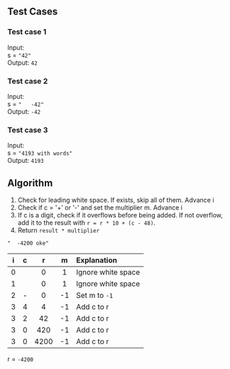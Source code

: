 ## Test Cases

### Test case 1

Input: <br />
s = `"42"` <br />
Output: `42`

### Test case 2

Input: <br /> 
s = `"   -42"` <br />
Output: `-42`

### Test case 3

Input: <br />
s = `"4193 with words"` <br />
Output: `4193`

## Algorithm

1. Check for leading white space. If exists, skip all of them. Advance i
2. Check if c = '+' or '-' and set the multiplier m. Advance i
3. If c is a digit, check if it overflows before being added. If not overflow, add it to the result with `r = r * 10 + (c - 48)`.
4. Return `result * multiplier`

`"  -4200 oke"`

| i | c | r | m | Explanation |
| :---: | :---: | :---: | :---:| :--- |
| 0 |   | 0 | 1 | Ignore white space |
| 1 |   | 0 | 1 | Ignore white space |
| 2 | - | 0 | -1 | Set m to `-1` |
| 3 | 4 | 4 | -1 | Add c to r | 
| 3 | 2 | 42 | -1 | Add c to r | 
| 3 | 0 | 420 | -1 | Add c to r | 
| 3 | 0 | 4200 | -1 | Add c to r | 

r = `-4200`